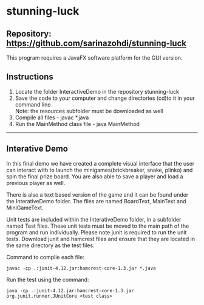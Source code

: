 # stunning-luck
Repository: https://github.com/sarinazohdi/stunning-luck
---------------------
This program requires a JavaFX software platform for the GUI version. 

Instructions
---------------------
1. Locate the folder InteractiveDemo in the repository stunning-luck
2. Save the code to your computer and change directories (cd)to it in your command line                                                      
Note: the resources subfolder must be downloaded as well
3. Compile all files - javac *.java
4. Run the MainMethod class file - java MainMethod
--------
Interative Demo 
--------
In this final demo we have created a complete visual interface that the user can interact with to launch
the minigames(brickbreaker, snake, plinko) and spin the final prize board. You are also able to save a player and load a previous player as well.

There is also a text based version of the game and it can be found under the InterativeDemo folder. The files are named BoardText, MainText and MiniGameText. 

Unit tests are included within the InterativeDemo folder, in a subfolder named Test files. These unit tests must be moved to the main path of the program and run individually. Please note junit is required to run the unit tests. Download junit and hamcrest files and ensure that they are located in the same directory as the test files. 

Command to complie each file:
```
javac -cp .:junit-4.12.jar:hamcrest-core-1.3.jar *.java
```
Run the test using the command:
```
java -cp .:junit-4.12.jar:hamcrest-core-1.3.jar org.junit.runner.JUnitCore <test class>
```
